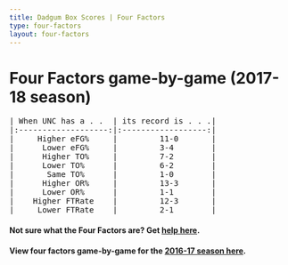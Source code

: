 ```yaml
---
title: Dadgum Box Scores | Four Factors
type: four-factors
layout: four-factors
---
```


# Four Factors game-by-game (2017-18 season)

<pre class="huffman stilwata">
| When UNC has a . .  | its record is . . .|
|:-------------------:|:------------------:|
|     Higher eFG%     |         11-0       |
|      Lower eFG%     |         3-4        |
|      Higher TO%     |         7-2        |
|      Lower TO%      |         6-2        |
|       Same TO%      |         1-0        |
|      Higher OR%     |         13-3       |
|      Lower OR%      |         1-1        |
|    Higher FTRate    |         12-3       |
|     Lower FTRate    |         2-1        |
</pre>

#### Not sure what the Four Factors are? Get [help here](https://cbbstatshelp.com/four-factors/intro/).

#### View four factors game-by-game for the [2016-17 season here](/four-factors-16-17).